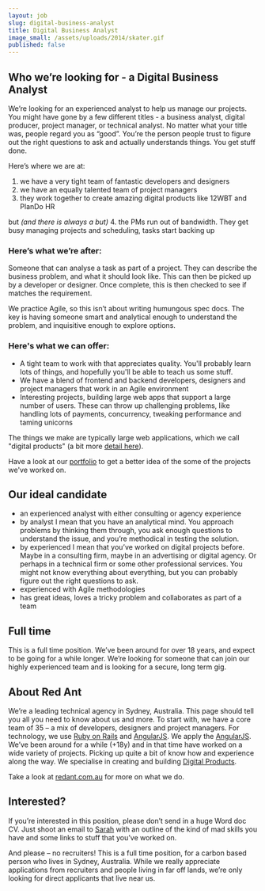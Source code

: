 ```yaml
---
layout: job
slug: digital-business-analyst
title: Digital Business Analyst
image_small: /assets/uploads/2014/skater.gif
published: false
---
```


## Who we’re looking for - a Digital Business Analyst

We’re looking for an experienced analyst to help us manage our projects. You might have gone by a few different titles - a business analyst, digital producer, project manager, or technical analyst. No matter what your title was, people regard you as “good”. You’re the person people trust to figure out the right questions to ask and actually understands things. You get stuff done.

Here’s where we are at:

1. we have a very tight team of fantastic developers and designers
2. we have an equally talented team of project managers
3. they work together to create amazing digital products like 12WBT and PlanDo HR

but *(and there is always a but)*
4\. the PMs run out of bandwidth. They get busy managing projects and scheduling, tasks start backing up

### Here’s what we’re after:

Someone that can analyse a task as part of a project. They can describe the business problem, and what it should look like. This can then be picked up by a developer or designer. Once complete, this is then checked to see if matches the requirement.

We practice Agile, so this isn’t about writing humungous spec docs. The key is having someone smart and analytical enough to understand the problem, and inquisitive enough to explore options.

### Here's what we can offer:

* A tight team to work with that appreciates quality. You'll probably learn lots of things, and hopefully you'll be able to teach us some stuff.
* We have a blend of frontend and backend developers, designers and project managers that work in an Agile environment
* Interesting projects, building large web apps that support a large number of users. These can throw up challenging problems, like handling lots of payments, concurrency, tweaking performance and taming unicorns

The things we make are typically large web applications, which we call "digital products" (a bit more [detail here](/blog/digital-products/ "detail here")).

Have a look at our [portfolio](/portfolio/ "portfolio") to get a better idea of the some of the projects we've worked on.

## Our ideal candidate

* an experienced analyst with either consulting or agency experience
* by analyst I mean that you have an analytical mind. You approach problems by thinking them through, you ask enough questions to understand the issue, and you’re methodical in testing the solution.
* by experienced I mean that you’ve worked on digital projects before. Maybe in a consulting firm, maybe in an advertising or digital agency. Or perhaps in a technical firm or some other professional services. You might not know everything about everything, but you can probably figure out the right questions to ask.
* experienced with Agile methodologies
* has great ideas, loves a tricky problem and collaborates as part of a team

## Full time

This is a full time position. We’ve been around for over 18 years, and expect to be going for a while longer. We’re looking for someone that can join our highly experienced team and is looking for a secure, long term gig.

## About Red Ant

We’re a leading technical agency in Sydney, Australia. This page should tell you all you need to know about us and more. To start with, we have a core team of 35 – a mix of developers, designers and project managers. For technology, we use [Ruby on Rails](/ruby-on-rails/ "Ruby on Rails") and [AngularJS](/pjax/ "AngularJS"). We apply the [AngularJS](/pjax/ "AngularJS").
We’ve been around for a while (+18y) and in that time have worked on a wide variety of projects. Picking up quite a bit of know how and experience along the way. We specialise in creating and building [Digital Products](/blog/digital-products/ "Digital Products").

Take a look at [redant.com.au](redant.com.au "redant.com.au") for more on what we do.

## Interested?

If you’re interested in this position, please don’t send in a huge Word doc CV. Just shoot an email to [Sarah](mailto\:jobs@redant.com.au "Sarah") with an outline of the kind of mad skills you have and some links to stuff that you’ve worked on.

And please – no recruiters! This is a full time position, for a carbon based person who lives in Sydney, Australia. While we really appreciate applications from recruiters and people living in far off lands, we’re only looking for direct applicants that live near us.
